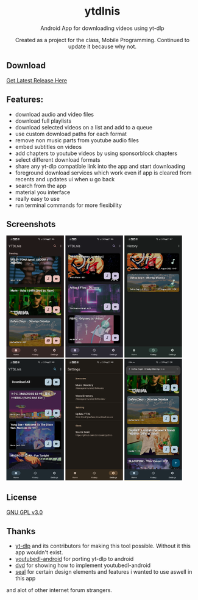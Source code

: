 
<h1 align="center">
	ytdlnis
</h1>
<p align="center">
	Android App for downloading videos using yt-dlp
</p>
<p align="center">
	Created as a project for the class, Mobile Programming. Continued to update it because why not.
</p>

## Download

[Get Latest Release Here](https://github.com/deniscerri/ytdlnis/releases/)

## Features:

- download audio and video files
- download full playlists
- download selected videos on a list and add to a queue
- use custom download paths for each format
- remove non music parts from youtube audio files
- embed subtitles on videos
- add chapters to youtube videos by using sponsorblock chapters 
- select different download formats
- share any yt-dlp compatible link into the app and start downloading
- foreground download services which work even if app is cleared from recents and updates ui when u go back
- search from the app
- material you interface
- really easy to use
- run terminal commands for more flexibility

## Screenshots

<div>
<img src="fastlane/metadata/android/en-US/images/screenshots/1.png" width="30%" />
<img src="fastlane/metadata/android/en-US/images/screenshots/2.png" width="30%" />
<img src="fastlane/metadata/android/en-US/images/screenshots/3.png" width="30%" />
<img src="fastlane/metadata/android/en-US/images/screenshots/4.png" width="30%" />
<img src="fastlane/metadata/android/en-US/images/screenshots/5.png" width="30%" />
<img src="fastlane/metadata/android/en-US/images/screenshots/6.png" width="30%" />
</div>


## License

[GNU GPL v3.0](https://github.com/deniscerri/ytdlnis/blob/main/LICENSE)

## Thanks

- [yt-dlp](https://github.com/yt-dlp/yt-dlp) and its contributors for making this tool possible. Without it this app wouldn't exist.
- [youtubedl-android](https://github.com/yausername/youtubedl-android) for porting yt-dlp to android 
- [dvd](https://github.com/yausername/dvd) for showing how to implement youtubedl-android
- [seal](https://github.com/JunkFood02/Seal) for certain design elements and features i wanted to use aswell in this app

and alot of other internet forum strangers.
